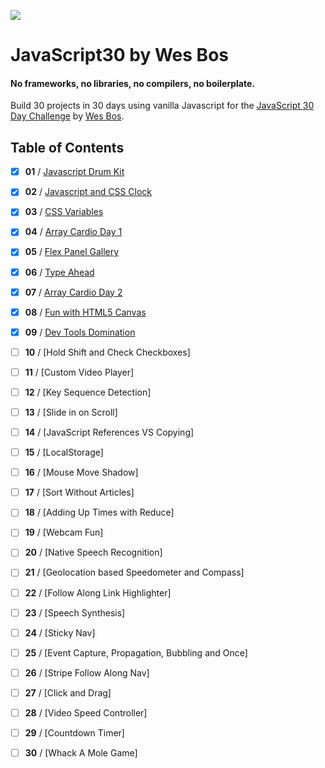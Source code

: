 ![](https://javascript30.com/images/JS3-social-share.png)

# JavaScript30 by Wes Bos

#### No frameworks, no libraries, no compilers, no boilerplate.

Build 30 projects in 30 days using vanilla Javascript for the [JavaScript 30 Day Challenge](https://JavaScript30.com) by [Wes Bos](http://wesbos.com).

## Table of Contents

- [x] **01** / [Javascript Drum Kit](https://celina.github.io/javascript30/01%20-%20JavaScript%20Drum%20Kit)

- [x] **02** / [Javascript and CSS Clock](https://celina.github.io/javascript30/02%20-%20JS%20and%20CSS%20Clock)

- [x] **03** / [CSS Variables](https://celina.github.io/javascript30/03%20-%20CSS%20Variables)

- [x] **04** / [Array Cardio Day 1](https://celina.github.io/javascript30/04%20-%20Array%20Cardio%20Day%201)

- [x] **05** / [Flex Panel Gallery](https://celina.github.io/javascript30/05%20-%20Flex%20Panel%20Gallery)

- [x] **06** / [Type Ahead](https://celina.github.io/javascript30/06%20-%20Type%20Ahead)

- [x] **07** / [Array Cardio Day 2](https://celina.github.io/javascript30/07%20-%20Array%20Cardio%20Day%202)

- [x] **08** / [Fun with HTML5 Canvas](https://celina.github.io/javascript30/08%20-%20Fun%20with%20HTML5%20Canvas)

- [x] **09** / [Dev Tools Domination](https://celina.github.io/javascript30/09%20-%20Dev%20Tools%20Domination)

- [ ] **10** / [Hold Shift and Check Checkboxes]

- [ ] **11** / [Custom Video Player]

- [ ] **12** / [Key Sequence Detection]

- [ ] **13** / [Slide in on Scroll]

- [ ] **14** / [JavaScript References VS Copying]

- [ ] **15** / [LocalStorage]

- [ ] **16** / [Mouse Move Shadow]

- [ ] **17** / [Sort Without Articles]

- [ ]  **18** / [Adding Up Times with Reduce]

- [ ] **19** / [Webcam Fun]

- [ ] **20** / [Native Speech Recognition]

- [ ] **21** / [Geolocation based Speedometer and Compass]

- [ ] **22** / [Follow Along Link Highlighter]

- [ ] **23** / [Speech Synthesis]

- [ ] **24** / [Sticky Nav]

- [ ] **25** / [Event Capture, Propagation, Bubbling and Once]

- [ ] **26** / [Stripe Follow Along Nav]

- [ ] **27** / [Click and Drag]

- [ ] **28** / [Video Speed Controller]

- [ ] **29** / [Countdown Timer]

- [ ] **30** / [Whack A Mole Game]
